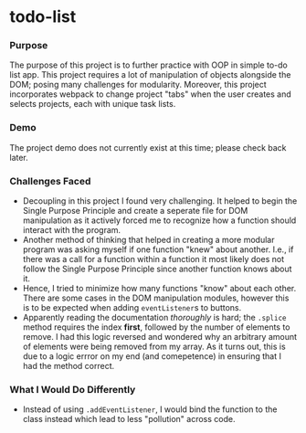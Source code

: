 # todo-list
### Purpose 
The purpose of this project is to further practice with OOP in simple to-do list app. This project requires a lot of manipulation of objects alongside the DOM; posing many challenges for modularity. Moreover, this project incorporates webpack to change project "tabs" when the user creates and selects projects, each with unique task lists.

### Demo
The project demo does not currently exist at this time; please check back later.

### Challenges Faced
- Decoupling in this project I found very challenging. It helped to begin the Single Purpose Principle and create a seperate file for DOM manipulation as it actively forced me to recognize how a function should interact with the program.
- Another method of thinking that helped in creating a more modular program was asking myself if one function "knew" about another. I.e., if there was a call for a function within a function it most likely does not follow the Single Purpose Principle since another function knows about it.
- Hence, I tried to minimize how many functions "know" about each other. There are some cases in the DOM manipulation modules, however this is to be expected when adding `eventListener`s to buttons. 
- Apparently reading the documentation *thoroughly* is hard; the `.splice` method requires the index **first**, followed by the number of elements to remove. I had this logic reversed and wondered why an arbitrary amount of elements were being removed from my array. As it turns out, this is due to a logic errror on my end (and comepetence) in ensuring that I had the method correct.

### What I Would Do Differently
- Instead of using `.addEventListener`, I would bind the function to the class instead which lead to less "pollution" across code.
